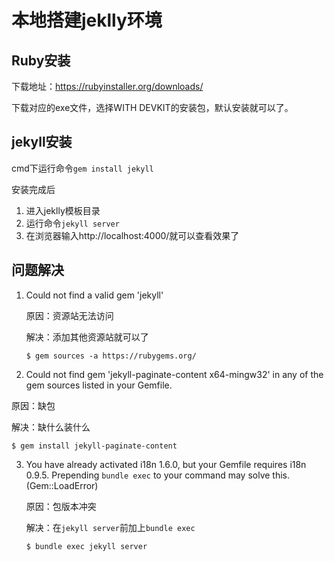# 本地搭建jeklly环境

## Ruby安装

下载地址：[<https://rubyinstaller.org/downloads/>](https://rubyinstaller.org/downloads/)

下载对应的exe文件，选择WITH DEVKIT的安装包，默认安装就可以了。

##  jekyll安装

cmd下运行命令```gem install jekyll```

安装完成后

1. 进入jeklly模板目录
2. 运行命令```jekyll server```
3. 在浏览器输入http://localhost:4000/就可以查看效果了

## 问题解决

1. Could not find a valid gem 'jekyll' 

   原因：资源站无法访问

   解决：添加其他资源站就可以了

   ```
   $ gem sources -a https://rubygems.org/
   ```

2.  Could not find gem 'jekyll-paginate-content x64-mingw32' in any of the gem sources listed in your Gemfile.

   原因：缺包

   解决：缺什么装什么

   ```
   $ gem install jekyll-paginate-content
   ```

3. You have already activated i18n 1.6.0, but your Gemfile requires i18n 0.9.5. Prepending `bundle exec` to your command may solve this. (Gem::LoadError)

   原因：包版本冲突

   解决：在`jekyll server`前加上`bundle exec`

   ```
   $ bundle exec jekyll server
   ```

